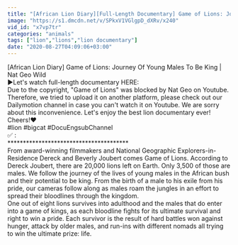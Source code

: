 ```yaml
---
title: "[African Lion Diary][Full-Length Documentary] Game of Lions: Journey Of Young Males To Be King Nat Geo Documentary #DocuEngsubChannel"
image: "https://s1.dmcdn.net/v/SPkxV1VGlgpD_dXRv/x240"
vid_id: "x7vp7tr"
categories: "animals"
tags: ["lion","lions","lion documentary"]
date: "2020-08-27T04:09:06+03:00"
---
```

[African Lion Diary] Game of Lions: Journey Of Young Males To Be King | Nat Geo Wild  <br>▶︎Let's watch full-length documentary HERE:   <br>Due to the copyright, &quot;Game of Lions&quot; was blocked by Nat Geo on Youtube. Therefore, we tried to upload it on another platform, please check out our Dailymotion channel in case you can't watch it on Youtube. We are sorry about this inconvenience. Let's enjoy the best lion documentary ever! Cheers!❤️  <br>#lion #bigcat #DocuEngsubChannel​  <br>✅       :  <br>***************************************  <br>From award-winning filmmakers and National Geographic Explorers-in-Residence Dereck and Beverly Joubert comes Game of Lions. According to Dereck Joubert, there are 20,000 lions left on Earth. Only 3,500 of those are males. We follow the journey of the lives of young males in the African bush and their potential to be king. From the birth of a male to his exile from his pride, our cameras follow along as males roam the jungles in an effort to spread their bloodlines through the kingdom.  <br>One out of eight lions survives into adulthood and the males that do enter into a game of kings, as each bloodline fights for its ultimate survival and right to win a pride. Each survivor is the result of hard battles won against hunger, attack by older males, and run-ins with different nomads all trying to win the ultimate prize: life.  <br>
